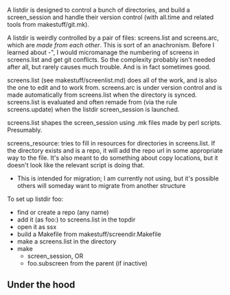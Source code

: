 A listdir is designed to control a bunch of directories, and build a screen_session and handle their version control (with all.time and related tools from makestuff/git.mk).

A listdir is weirdly controlled by a pair of files: screens.list and screens.arc, which are _made from each other_. This is sort of an anachronism. Before I learned about <screenkey>-", I would micromanage the numbering of screens in screens.list and get git conflicts. So the complexity probably isn't needed after all, but rarely causes much trouble. And is in fact sometimes good.

screens.list (see makestuff/screenlist.md) does all of the work, and is also the one to edit and to work from. screens.arc is under version control and is made automatically from screens.list when the directory is synced. screens.list is evaluated and often remade from (via the rule screens.update) when the listdir screen_session is launched.

screens.list shapes the screen_session using .mk files made by perl scripts. Presumably.

screens_resource: tries to fill in resources for directories in screens.list. If the directory exists and is a repo, it will add the repo url in some appropriate way to the file. It's also meant to do something about copy locations, but it doesn't look like the relevant script is doing that.
* This is intended for migration; I am currently not using, but it's possible others will someday want to migrate from another structure

To set up listdir foo:
* find or create a repo (any name)
* add it (as foo:) to screens.list in the topdir
* open it as ssx
* build a Makefile from makestuff/screendir.Makefile
* make a screens.list in the directory
* make
	* screen_session, OR
	* foo.subscreen from the parent (if inactive)

## Under the hood


